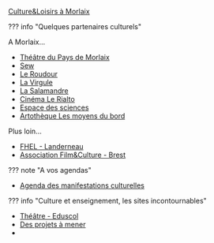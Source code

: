 
[Culture&Loisirs à Morlaix](https://www.ville.morlaix.fr/VIVRE-A-MORLAIX/Culture-Loisirs)

??? info "Quelques partenaires culturels"

A Morlaix...

* [Théâtre du Pays de Morlaix](https://www.theatre-du-pays-de-morlaix.fr/)
* [Sew](https://www.sew-morlaix.com/)
* [Le Roudour](https://www.espace-roudour.com/)
* [La Virgule](https://www.ville.morlaix.fr/VIVRE-A-MORLAIX/Culture-Loisirs/La-Virgule)
* [La Salamandre](https://cinemalasalamandre.fr/)
* [Cinéma Le Rialto](https://www.allocine.fr/seance/salle_gen_csalle=P0357.html)
* [Espace des sciences](https://www.espace-sciences.org/morlaix)
* [Artothèque Les moyens du bord](https://lesmoyensdubord.wordpress.com/)


Plus loin...

* [FHEL - Landerneau](https://www.fonds-culturel-leclerc.fr/)
* [Association Film&Culture - Brest](https://www.film-et-culture.fr/)

??? note "A vos agendas"
* [Agenda des manifestations culturelles](https://www.docpourdocs.fr/spip.php?article520)


??? info "Culture et enseignement, les sites incontournables"
* [Théâtre - Eduscol](https://eduscol.education.fr/2333/theatre)
* [Des projets à mener](https://eduscol.education.fr/100/je-mene-un-projet-avec-mes-eleves)
* 
